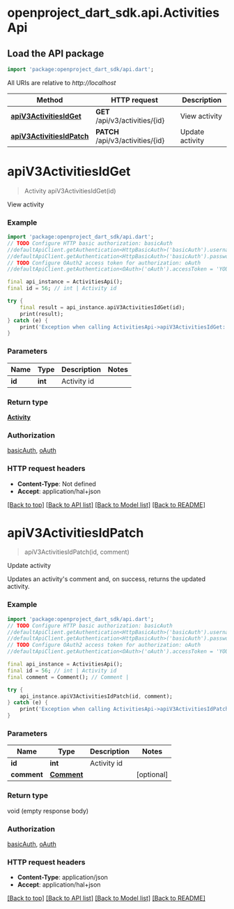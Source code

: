 # openproject_dart_sdk.api.ActivitiesApi

## Load the API package
```dart
import 'package:openproject_dart_sdk/api.dart';
```

All URIs are relative to *http://localhost*

Method | HTTP request | Description
------------- | ------------- | -------------
[**apiV3ActivitiesIdGet**](ActivitiesApi.md#apiv3activitiesidget) | **GET** /api/v3/activities/{id} | View activity
[**apiV3ActivitiesIdPatch**](ActivitiesApi.md#apiv3activitiesidpatch) | **PATCH** /api/v3/activities/{id} | Update activity


# **apiV3ActivitiesIdGet**
> Activity apiV3ActivitiesIdGet(id)

View activity

### Example 
```dart
import 'package:openproject_dart_sdk/api.dart';
// TODO Configure HTTP basic authorization: basicAuth
//defaultApiClient.getAuthentication<HttpBasicAuth>('basicAuth').username = 'YOUR_USERNAME'
//defaultApiClient.getAuthentication<HttpBasicAuth>('basicAuth').password = 'YOUR_PASSWORD';
// TODO Configure OAuth2 access token for authorization: oAuth
//defaultApiClient.getAuthentication<OAuth>('oAuth').accessToken = 'YOUR_ACCESS_TOKEN';

final api_instance = ActivitiesApi();
final id = 56; // int | Activity id

try { 
    final result = api_instance.apiV3ActivitiesIdGet(id);
    print(result);
} catch (e) {
    print('Exception when calling ActivitiesApi->apiV3ActivitiesIdGet: $e\n');
}
```

### Parameters

Name | Type | Description  | Notes
------------- | ------------- | ------------- | -------------
 **id** | **int**| Activity id | 

### Return type

[**Activity**](Activity.md)

### Authorization

[basicAuth](../README.md#basicAuth), [oAuth](../README.md#oAuth)

### HTTP request headers

 - **Content-Type**: Not defined
 - **Accept**: application/hal+json

[[Back to top]](#) [[Back to API list]](../README.md#documentation-for-api-endpoints) [[Back to Model list]](../README.md#documentation-for-models) [[Back to README]](../README.md)

# **apiV3ActivitiesIdPatch**
> apiV3ActivitiesIdPatch(id, comment)

Update activity

Updates an activity's comment and, on success, returns the updated activity.

### Example 
```dart
import 'package:openproject_dart_sdk/api.dart';
// TODO Configure HTTP basic authorization: basicAuth
//defaultApiClient.getAuthentication<HttpBasicAuth>('basicAuth').username = 'YOUR_USERNAME'
//defaultApiClient.getAuthentication<HttpBasicAuth>('basicAuth').password = 'YOUR_PASSWORD';
// TODO Configure OAuth2 access token for authorization: oAuth
//defaultApiClient.getAuthentication<OAuth>('oAuth').accessToken = 'YOUR_ACCESS_TOKEN';

final api_instance = ActivitiesApi();
final id = 56; // int | Activity id
final comment = Comment(); // Comment | 

try { 
    api_instance.apiV3ActivitiesIdPatch(id, comment);
} catch (e) {
    print('Exception when calling ActivitiesApi->apiV3ActivitiesIdPatch: $e\n');
}
```

### Parameters

Name | Type | Description  | Notes
------------- | ------------- | ------------- | -------------
 **id** | **int**| Activity id | 
 **comment** | [**Comment**](Comment.md)|  | [optional] 

### Return type

void (empty response body)

### Authorization

[basicAuth](../README.md#basicAuth), [oAuth](../README.md#oAuth)

### HTTP request headers

 - **Content-Type**: application/json
 - **Accept**: application/hal+json

[[Back to top]](#) [[Back to API list]](../README.md#documentation-for-api-endpoints) [[Back to Model list]](../README.md#documentation-for-models) [[Back to README]](../README.md)

